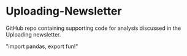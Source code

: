 # Uploading-Newsletter
GitHub repo containing supporting code for analysis discussed in the Uploading newsletter.

"import pandas, export fun!"
